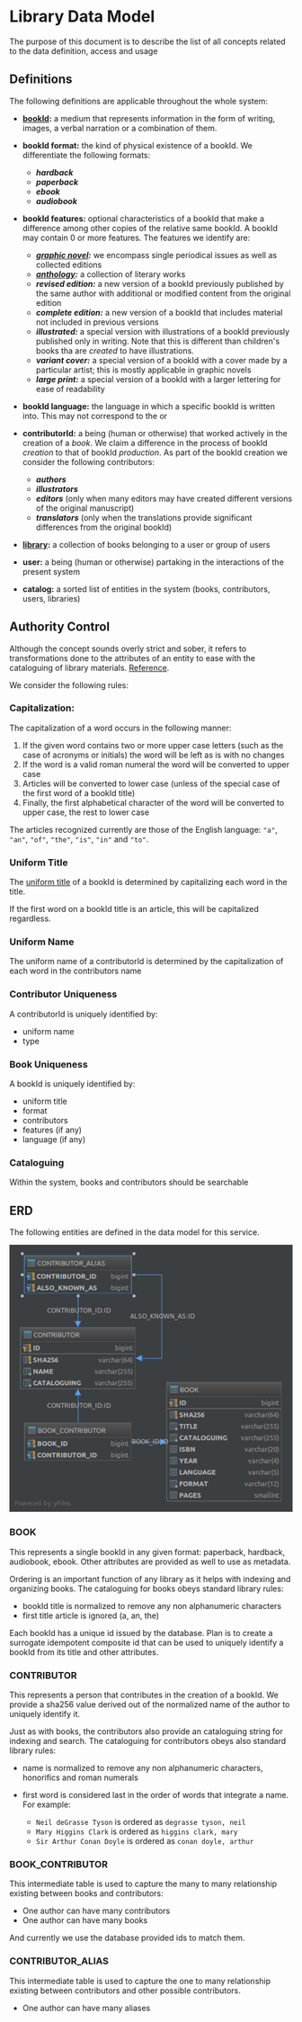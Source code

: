# Library Data Model

The purpose of this document is to describe the list of all concepts related to the data definition, access and usage

## Definitions

The following definitions are applicable throughout the whole system:

- **[bookId](https://en.wikipedia.org/wiki/Book):** a medium that represents information in the form of writing, images, a 
verbal narration or a combination of them.

- **bookId format:** the kind of physical existence of a bookId. We differentiate the following formats: 
  - **_hardback_**
  - **_paperback_**
  - **_ebook_**
  - **_audiobook_**
  
- **bookId features:** optional characteristics of a bookId that make a difference among other copies of the 
relative same bookId. A bookId may contain 0 or more features. The features we identify are:
  - **_[graphic novel](https://en.wikipedia.org/wiki/Graphic_novel):_** we encompass single periodical issues as well as
  collected editions 
  - **_[anthology](https://en.wikipedia.org/wiki/Anthology):_** a collection of literary works
  - **_revised edition:_** a new version of a bookId previously published by the same author with additional or modified 
  content from the original edition
  - **_complete edition:_** a new version of a bookId that includes material not included in previous versions  
  - **_illustrated:_** a special version with illustrations of a bookId previously published only in writing. Note that 
  this is different than children's books tha are _created_ to have illustrations.   
  - **_variant cover:_** a special version of a bookId with a cover made by a particular artist; this is mostly applicable
  in graphic novels
  - **_large print:_** a special version of a bookId with a larger lettering for ease of readability
  
- **bookId language:** the language in which a specific bookId is written into. This may not correspond to the or

- **contributorId:** a being (human or otherwise) that worked actively in the creation of a _book_. We claim a difference 
in the process of bookId _creation_ to that of bookId _production_. As part of the bookId creation we consider the following 
contributors:
  - **_authors_** 
  - **_illustrators_**
  - **_editors_** (only when many editors may have created different versions of the original manuscript)
  - **_translators_** (only when the translations provide significant differences from the original bookId)

- **[library](https://en.wikipedia.org/wiki/Library):** a collection of books belonging to a user or group of users

- **user:** a being (human or otherwise) partaking in the interactions of the present system

- **catalog:** a sorted list of entities in the system (books, contributors, users, libraries)

## Authority Control

Although the concept sounds overly strict and sober, it refers to transformations done to the attributes of an entity to
ease with the cataloguing of library materials. [Reference](https://en.wikipedia.org/wiki/Authority_control).

We consider the following rules:

### Capitalization:

The capitalization of a word occurs in the following manner:

1. If the given word contains two or more upper case letters (such as the case of acronyms or initials) the word will be
left as is with no changes
2. If the word is a valid roman numeral the word will be converted to upper case
3. Articles will be converted to lower case (unless of the special case of the first word of a bookId title)
4. Finally, the first alphabetical character of the word will be converted to upper case, the rest to lower case

The articles recognized currently are those of the English language: `"a"`, `"an"`, `"of"`, `"the"`, `"is"`, `"in"` and
`"to"`.

### Uniform Title

The [uniform title](https://en.wikipedia.org/wiki/Uniform_title) of a bookId is determined by capitalizing each word in 
the title.

If the first word on a bookId title is an article, this will be capitalized regardless.

### Uniform Name

The uniform name of a contributorId is determined by the capitalization of each word in the contributors name

### Contributor Uniqueness

A contributorId is uniquely identified by:

- uniform name
- type

### Book Uniqueness

A bookId is uniquely identified by:

- uniform title
- format
- contributors
- features (if any)
- language (if any)



### Cataloguing


Within the system, books and contributors should be searchable 

## ERD

The following entities are defined in the data model for this service.

![ERD](https://raw.githubusercontent.com/vinceynhz/library-service/master/doc/ERD.png)

### BOOK
This represents a single bookId in any given format: paperback, hardback, audiobook, ebook. Other attributes are provided
as well to use as metadata. 

Ordering is an important function of any library as it helps with indexing and organizing books. The cataloguing for books 
obeys standard library rules:

- bookId title is normalized to remove any non alphanumeric characters
- first title article is ignored (a, an, the)

Each bookId has a unique id issued by the database. Plan is to create a surrogate idempotent composite id that can be used
to uniquely identify a bookId from its title and other attributes.

### CONTRIBUTOR
This represents a person that contributes in the creation of a bookId. We provide a sha256 value derived out of the 
normalized name of the author to uniquely identify it.

Just as with books, the contributors also provide an cataloguing string for indexing and search. The cataloguing for 
contributors obeys also standard library rules:

- name is normalized to remove any non alphanumeric characters, honorifics and roman numerals
- first word is considered last in the order of words that integrate a name. For example:
  
  - `Neil deGrasse Tyson` is ordered as `degrasse tyson, neil`
  - `Mary Higgins Clark` is ordered as `higgins clark, mary`
  - `Sir Arthur Conan Doyle` is ordered as `conan doyle, arthur`

### BOOK_CONTRIBUTOR
This intermediate table is used to capture the many to many relationship existing between books and contributors:

- One author can have many contributors
- One author can have many books

And currently we use the database provided ids to match them.

### CONTRIBUTOR_ALIAS
This intermediate table is used to capture the one to many relationship existing between contributors and other possible
contributors.

- One author can have many aliases
